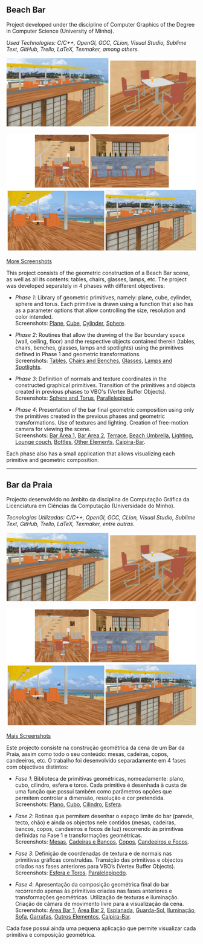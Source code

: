 ## Beach Bar
Project developed under the discipline of Computer Graphics of the Degree in Computer Science (University of Minho).

*Used Technologies: C/C++, OpenGl, GCC, CLion, Visual Studio, Sublime Text, GitHub, Trello, LaTeX, Texmaker, among others.*

![Bar Area 1](https://raw.githubusercontent.com/david-branco/beach-bar/master/screenshots/f4_area_bar_1.png)

![Bar Area 2](https://raw.githubusercontent.com/david-branco/beach-bar/master/screenshots/f4_area_bar_2.png)<br>

[More Screenshots](https://github.com/david-branco/beach-bar/tree/master/screenshots)

This project consists of the geometric construction of a Beach Bar scene, as well as all its contents: tables, chairs, glasses, lamps, etc.
The project was developed separately in 4 phases with different objectives:
- *Phase 1*: Library of geometric primitives, namely: plane, cube, cylinder, sphere and torus. Each primitive is drawn using a function that also has as a parameter options that allow controlling the size, resolution and color intended.<br>
Screenshots: [Plane](https://raw.githubusercontent.com/david-branco/beach-bar/master/screenshots/f1_plano.png), [Cube](https://raw.githubusercontent.com/david-branco/beach-bar/master/screenshots/f1_cubo.png), [Cylinder](https://raw.githubusercontent.com/david-branco/beach-bar/master/screenshots/f1_cilindro.png), [Sphere](https://raw.githubusercontent.com/david-branco/beach-bar/master/screenshots/f1_esfera.png).

- *Phase 2*: Routines that allow the drawing of the Bar boundary space (wall, ceiling, floor) and the respective objects contained therein (tables, chairs, benches, glasses, lamps and spotlights) using the primitives defined in Phase 1 and geometric transformations.<br>
Screenshots: [Tables](https://raw.githubusercontent.com/david-branco/beach-bar/master/screenshots/f2_mesas.png), [Chairs and Benches](https://raw.githubusercontent.com/david-branco/beach-bar/master/screenshots/f2_cadeiras.png), [Glasses](https://raw.githubusercontent.com/david-branco/beach-bar/master/screenshots/f2_copos.png), [Lamps and Spotlights](https://raw.githubusercontent.com/david-branco/beach-bar/master/screenshots/f2_candeeiros.png).

- *Phase 3*: Definition of normals and texture coordinates in the constructed graphical primitives. Transition of the primitives and objects created in previous phases to VBO's (Vertex Buffer Objects).<br>
Screenshots: [Sphere and Torus](https://raw.githubusercontent.com/david-branco/beach-bar/master/screenshots/f3_esfera_torus.png), [Parallelepiped](https://raw.githubusercontent.com/david-branco/beach-bar/master/screenshots/f3_para.png).

- *Phase 4*: Presentation of the bar final geometric composition using only the primitives created in the previous phases and geometric transformations. Use of textures and lighting. Creation of free-motion camera for viewing the scene.<br>
Screenshots: [Bar Area 1](https://raw.githubusercontent.com/david-branco/beach-bar/master/screenshots/f4_area_bar_1.png), [Bar Area 2](https://raw.githubusercontent.com/david-branco/beach-bar/master/screenshots/f4_area_bar_2.png), [Terrace](https://raw.githubusercontent.com/david-branco/beach-bar/master/screenshots/f4_esplanada.png), [Beach Umbrella](https://raw.githubusercontent.com/david-branco/beach-bar/master/screenshots/f4_guardasol.png), [Lighting](https://raw.githubusercontent.com/david-branco/beach-bar/master/screenshots/f4_iluminacao.png), [Lounge couch](https://raw.githubusercontent.com/david-branco/beach-bar/master/screenshots/f4_sofa.png), [Bottles](https://raw.githubusercontent.com/david-branco/beach-bar/master/screenshots/f4_garrafas.png), [Other Elements](https://raw.githubusercontent.com/david-branco/beach-bar/master/screenshots/f4_outros_elementos.png), [Caipira-Bar](https://raw.githubusercontent.com/david-branco/beach-bar/master/screenshots/f4_caipira_bar.png).

Each phase also has a small application that allows visualizing each primitive and geometric composition.

---

## Bar da Praia
Projecto desenvolvido no âmbito da disciplina de Computação Gráfica da Licenciatura em Ciências da Computação (Universidade do Minho).

*Tecnologias Utilizadas: C/C++, OpenGl, GCC, CLion, Visual Studio, Sublime Text, GitHub, Trello, LaTeX, Texmaker, entre outras.*

![Área Bar 1](https://raw.githubusercontent.com/david-branco/beach-bar/master/screenshots/f4_area_bar_1.png)

![Área Bar 2](https://raw.githubusercontent.com/david-branco/beach-bar/master/screenshots/f4_area_bar_2.png)<br>

[Mais Screenshots](https://github.com/david-branco/beach-bar/tree/master/screenshots)

Este projecto consiste na construção geométrica da cena de um Bar da Praia, assim como todo o seu conteúdo: mesas, cadeiras, copos, candeeiros, etc. 
O trabalho foi desenvolvido separadamente em 4 fases com objectivos distintos:
- *Fase 1*: Biblioteca de primitivas geométricas, nomeadamente: plano, cubo, cilindro, esfera e toros. Cada primitiva é desenhada à custa de uma função que possui também como parâmetros opções que permitem controlar a dimensão, resolução e cor pretendida.<br>
Screenshots: [Plano](https://raw.githubusercontent.com/david-branco/beach-bar/master/screenshots/f1_plano.png), [Cubo](https://raw.githubusercontent.com/david-branco/beach-bar/master/screenshots/f1_cubo.png), [Cilindro](https://raw.githubusercontent.com/david-branco/beach-bar/master/screenshots/f1_cilindro.png), [Esfera](https://raw.githubusercontent.com/david-branco/beach-bar/master/screenshots/f1_esfera.png).

- *Fase 2*: Rotinas que permitem desenhar o espaço limite do bar (parede, tecto, chão) e ainda os objectos nele contidos (mesas, cadeiras, bancos, copos, candeeiros e focos de luz) recorrendo às primitivas definidas na Fase 1 e transformações geométricas.<br>
Screenshots: [Mesas](https://raw.githubusercontent.com/david-branco/beach-bar/master/screenshots/f2_mesas.png), [Cadeiras e Bancos](https://raw.githubusercontent.com/david-branco/beach-bar/master/screenshots/f2_cadeiras.png), [Copos](https://raw.githubusercontent.com/david-branco/beach-bar/master/screenshots/f2_copos.png), [Candeeiros e Focos](https://raw.githubusercontent.com/david-branco/beach-bar/master/screenshots/f2_candeeiros.png).

- *Fase 3*: Definição de coordenadas de textura e de normais nas primitivas gráficas construídas. Transição das primitivas e objectos criados nas fases anteriores para VBO’s (Vertex Buffer Objects).<br>
Screenshots: [Esfera e Toros](https://raw.githubusercontent.com/david-branco/beach-bar/master/screenshots/f3_esfera_torus.png), [Paralelepípedo](https://raw.githubusercontent.com/david-branco/beach-bar/master/screenshots/f3_para.png).

- *Fase 4*: Apresentação da composição geométrica final do bar recorrendo apenas às primitivas criadas nas fases anteriores e transformações geométricas. Utilização de texturas e iluminação. Criação de câmara de movimento livre para a visualização da cena.<br>
Screenshots: [Área Bar 1](https://raw.githubusercontent.com/david-branco/beach-bar/master/screenshots/f4_area_bar_1.png), [Área Bar 2](https://raw.githubusercontent.com/david-branco/beach-bar/master/screenshots/f4_area_bar_2.png), [Esplanada](https://raw.githubusercontent.com/david-branco/beach-bar/master/screenshots/f4_esplanada.png), [Guarda-Sol](https://raw.githubusercontent.com/david-branco/beach-bar/master/screenshots/f4_guardasol.png), [Iluminação](https://raw.githubusercontent.com/david-branco/beach-bar/master/screenshots/f4_iluminacao.png), [Sofa](https://raw.githubusercontent.com/david-branco/beach-bar/master/screenshots/f4_sofa.png), [Garrafas](https://raw.githubusercontent.com/david-branco/beach-bar/master/screenshots/f4_garrafas.png), [Outros Elementos](https://raw.githubusercontent.com/david-branco/beach-bar/master/screenshots/f4_outros_elementos.png), [Caipira-Bar](https://raw.githubusercontent.com/david-branco/beach-bar/master/screenshots/f4_caipira_bar.png).

Cada fase possui ainda uma pequena aplicação que permite visualizar cada primitiva e composição geométrica.